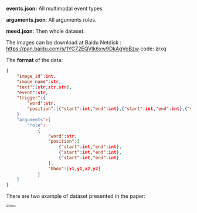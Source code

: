 



**events.json:**  All multimodal event types

**arguments.json**: All arguments roles.

**meed.json**: Then whole dataset.



The images can be download at Baidu Netdisk : https://pan.baidu.com/s/1YC72EQVlk6xw9DkAgVoBzw  code: zrxq



The **format** of the data:

```json
{
	"image_id":int,
	"image_name":str,
	"text":[str,str,str],
	"event":str,
	"trigger":{
		"word":str,
		"position":[{"start":int,"end":int},{"start":int,"end":int},{"start":int,"end":int}]
	}
	"arguments":[
		"role":
            {
                "word":str,
                "position":[
                    {"start":int,"end":int},
                    {"start":int,"end":int},
                    {"start":int,"end":int}
                ],
                "bbox":[x1,y1,x2,y2]
            }
	]
}
```



There are two example of dataset presented in the paper:

<img src="D:\Papers\Mine\datas.png" alt="datas" style="zoom:50%;" />



